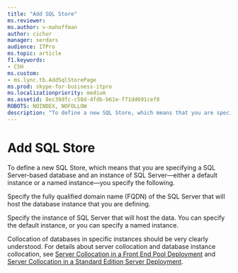 ```yaml
---
title: "Add SQL Store"
ms.reviewer: 
ms.author: v-mahoffman
author: cichur
manager: serdars
audience: ITPro
ms.topic: article
f1.keywords:
- CSH
ms.custom:
- ms.lync.tb.AddSqlStorePage
ms.prod: skype-for-business-itpro
ms.localizationpriority: medium
ms.assetid: 8ec39dfc-c58d-4fdb-b61e-f71dd691cef8
ROBOTS: NOINDEX, NOFOLLOW
description: "To define a new SQL Store, which means that you are specifying a SQL Server-based database and an instance of SQL Server—either a default instance or a named instance—you specify the following."
---
```


# Add SQL Store

To define a new SQL Store, which means that you are specifying a SQL Server-based database and an instance of SQL Server—either a default instance or a named instance—you specify the following.

Specify the fully qualified domain name (FQDN) of the SQL Server that will host the database instance that you are defining.

Specify the instance of SQL Server that will host the data. You can specify the default instance, or you can specify a named instance.

Collocation of databases in specific instances should be very clearly understood. For details about server collocation and database instance collocation, see [Server Collocation in a Front End Pool Deployment](/previous-versions/office/lync-server-2013/lync-server-2013-server-collocation-in-an-enterprise-edition-front-end-pool-deployment) and [Server Collocation in a Standard Edition Server Deployment](/previous-versions/office/lync-server-2013/lync-server-2013-server-collocation-in-a-standard-edition-server-deployment).